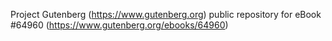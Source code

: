 Project Gutenberg (https://www.gutenberg.org) public repository for eBook #64960 (https://www.gutenberg.org/ebooks/64960)
